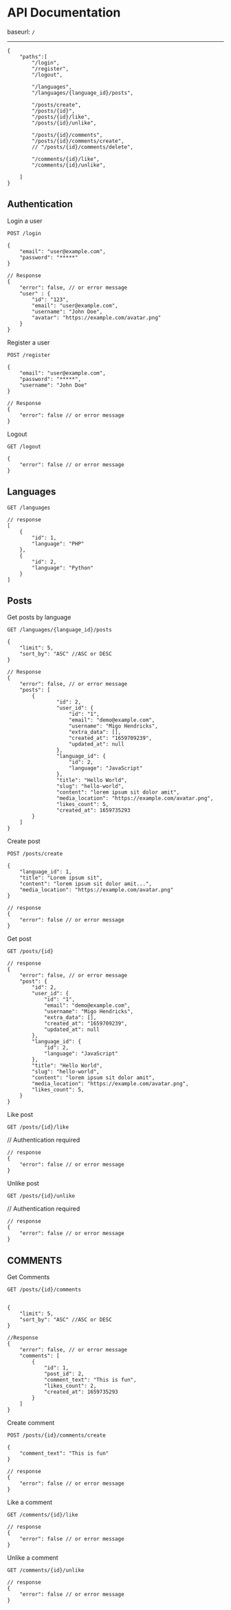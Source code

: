 # API Documentation

baseurl: `/`
<hr>

```jsonc
{
    "paths":[
        "/login",
        "/register",
        "/logout",
        
        "/languages",
        "/languages/{language_id}/posts",

        "/posts/create",
        "/posts/{id}",
        "/posts/{id}/like",
        "/posts/{id}/unlike",

        "/posts/{id}/comments",
        "/posts/{id}/comments/create",
        // "/posts/{id}/comments/delete",

        "/comments/{id}/like",
        "/comments/{id}/unlike",

    ]
}
```
## Authentication
Login a user

`POST /login`
```jsonc
{
    "email": "user@example.com",
    "password": "*****"
}

// Response
{
    "error": false, // or error message
    "user" : {
        "id": "123",
        "email": "user@example.com",
        "username": "John Doe",
        "avatar": "https://example.com/avatar.png"
    }
}
```

Register a user

`POST /register`
```jsonc
{
    "email": "user@example.com",
    "password": "*****",
    "username": "John Doe"
}

// Response
{
    "error": false // or error message
}
```
Logout

`GET /logout`

```jsonc
{
    "error": false // or error message
}
```
## Languages 
`GET /languages`

```jsonc
// response
[
    {
        "id": 1,
        "language": "PHP"
    },
    {
        "id": 2,
        "language": "Python"
    }
]
```
## Posts

Get posts by language

`GET /languages/{language_id}/posts`

```jsonc
{
    "limit": 5,
    "sort_by": "ASC" //ASC or DESC
}

// Response
{
    "error": false, // or error message
    "posts": [
        {
                "id": 2,
                "user_id": {
                    "id": "1",
                    "email": "demo@example.com",
                    "username": "Migo Hendricks",
                    "extra_data": [],
                    "created_at": "1659709239",
                    "updated_at": null
                },
                "language_id": {
                    "id": 2,
                    "language": "JavaScript"
                },
                "title": "Hello World",
                "slug": "hello-world",
                "content": "lorem ipsum sit dolor amit",
                "media_location": "https://example.com/avatar.png",
                "likes_count": 5,
                "created_at": 1659735293
        }
    ]
}
```

Create post

`POST /posts/create`

```jsonc
{
    "language_id": 1,
    "title": "Lorem ipsum sit",
    "content": "lorem ipsum sit dolor amit...",
    "media_location": "https://example.com/avatar.png"
}

// response
{
    "error": false // or error message
}
```

Get post

`GET /posts/{id}`

```jsonc
// response
{
    "error": false, // or error message
    "post": {
        "id": 2,
        "user_id": {
            "id": "1",
            "email": "demo@example.com",
            "username": "Migo Hendricks",
            "extra_data": [],
            "created_at": "1659709239",
            "updated_at": null
        },
        "language_id": {
            "id": 2,
            "language": "JavaScript"
        },
        "title": "Hello World",
        "slug": "hello-world",
        "content": "lorem ipsum sit dolor amit",
        "media_location": "https://example.com/avatar.png",
        "likes_count": 5,
    }
}
```

Like post

`GET /posts/{id}/like`

// Authentication required

```jsonc
// response
{
    "error": false // or error message
}
```

Unlike post

`GET /posts/{id}/unlike`

// Authentication required

```jsonc
// response
{
    "error": false // or error message
}
```

## COMMENTS

Get Comments 

`GET /posts/{id}/comments`
```jsonc

{
    "limit": 5,
    "sort_by": "ASC" //ASC or DESC
}

//Response
{
    "error": false, // or error message
    "comments": [
        {
            "id": 1,
            "post_id": 2,
            "comment_text": "This is fun",
            "likes_count": 2,
            "created_at": 1659735293
        }
    ]
}
```

Create comment

`POST /posts/{id}/comments/create`

```jsonc
{
    "comment_text": "This is fun"
}

// response
{
    "error": false // or error message
}
```

Like a comment

`GET /comments/{id}/like`

```jsonc
// response
{
    "error": false // or error message
}
```

Unlike a comment

`GET /comments/{id}/unlike`

```jsonc
// response
{
    "error": false // or error message
}
